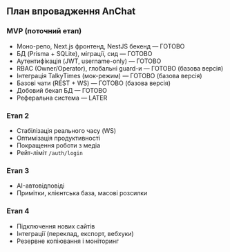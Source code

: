 ## План впровадження AnChat

### MVP (поточний етап)
- Моно-репо, Next.js фронтенд, NestJS бекенд — ГОТОВО
- БД (Prisma + SQLite), міграції, сид — ГОТОВО
- Аутентифікація (JWT, username-only) — ГОТОВО
- RBAC (Owner/Operator), глобальні guard-и — ГОТОВО (базова версія)
- Інтеграція TalkyTimes (мок-режим) — ГОТОВО (базова версія)
- Базові чати (REST + WS) — ГОТОВО (базова версія)
- Добовий бекап БД — ГОТОВО
- Реферальна система — LATER

### Етап 2
- Стабілізація реального часу (WS)
- Оптимізація продуктивності
- Покращення роботи з медіа
- Рейт-ліміт `/auth/login`

### Етап 3
- AI-автовідповіді
- Примітки, клієнтська база, масові розсилки

### Етап 4
- Підключення нових сайтів
- Інтеграції (переклад, експорт, вебхуки)
- Резервне копіювання і моніторинг


